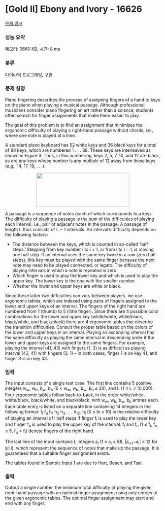 # [Gold II] Ebony and Ivory - 16626 

[문제 링크](https://www.acmicpc.net/problem/16626) 

### 성능 요약

메모리: 3660 KB, 시간: 8 ms

### 분류

다이나믹 프로그래밍, 구현

### 문제 설명

<p>Piano fingering describes the process of assigning fingers of a hand to keys on the piano when playing a musical passage. Although professional musicians consider piano fingering an art rather than a science, students often search for finger assignments that make them easier to play.</p>

<p>The goal of this problem is to find an assignment that minimizes the ergonomic difficulty of playing a right-hand passage without chords, i.e., where one note is played at a time.</p>

<p>A standard piano keyboard has 52 white keys and 36 black keys for a total of 88 keys, which are numbered 1 . . . 88. These keys are interleaved as shown in Figure 3. Thus, in this numbering, keys 2, 5, 7, 10, and 12 are black, as are any keys whose number is any multiple of 12 away from these keys (e.g., 14, 17, 19, . . .).</p>

<p style="text-align: center;"><img alt="" src="https://upload.acmicpc.net/3c62f74a-90ab-4ef6-bc94-de048b8060e0/-/preview/" style="width: 301px; height: 110px;"></p>

<p>A passage is a sequence of notes (each of which corresponds to a key). The difficulty of playing a passage is the sum of the difficulties of playing each interval, i.e., pair of adjacent notes in the passage. A passage of length L thus consists of L − 1 intervals. An interval’s difficulty depends on the following factors:</p>

<ul>
	<li>The distance between the keys, which is counted in so-called ‘half steps.’ Stepping from key number i to i + 1, or from i to i − 1, is moving one half step. If an interval uses the same key twice in a row (zero half-steps), this key must be played with the same finger because the next note may need to be played connected, or legato. The difficulty of playing intervals in which a note is repeated is zero.</li>
	<li>Which finger is used to play the lower key and which is used to play the upper key. The lower key is the one with the smaller number.</li>
	<li>Whether the lower and upper keys are white or black.</li>
</ul>

<p>Since these latter two difficulties can vary between players, we use ergonomic tables, which are indexed using pairs of fingers assigned to the lower and upper keys of an interval. The fingers of the right hand are numbered from 1 (thumb) to 5 (little finger). Since there are 4 possible color combinations for the lower and upper key (white/white, white/black, black/white, and black/black) there are 4 ergonomic tables that describe the transition difficulties. Consult the proper table based on the colors of the lower and upper keys in an interval. Playing an ascending interval has the same difficulty as playing the same interval in descending order if the lower and upper keys are assigned to the same fingers. For example, playing the interval (41, 43) with fingers (1, 3) is as difficult as playing interval (43, 41) with fingers (3, 1) – in both cases, finger 1 is on key 41, and finger 3 is on key 43.</p>

### 입력 

 <p>The input consists of a single test case. The first line contains 5 positive integers w<sub>w</sub>, w<sub>b</sub>, b<sub>w</sub>, b<sub>b</sub> (0 < w<sub>w</sub>, w<sub>b</sub>, b<sub>w</sub>, b<sub>b</sub> ≤ 20), and L (1 ≤ L ≤ 10 000). Four ergonomic tables follow back-to-back, in the order white/white, white/black, black/white, and black/black, with w<sub>w</sub>, w<sub>b</sub>, b<sub>w</sub>, b<sub>b</sub> entries each. Each table entry is listed on a separate line containing 14 integers in the following format: f<sub>l</sub> f<sub>u</sub> h<sub>1</sub> h<sub>2</sub> h<sub>3</sub> . . . h<sub>12</sub>. h<sub>i</sub> (0 ≤ hi ≤ 10) is the relative difficulty of playing an interval of i half steps if finger f<sub>l</sub> is used to play the lower key and finger f<sub>u</sub> is used to play the upper key of the interval. f<sub>l</sub> and f<sub>u</sub> (1 ≤ f<sub>l</sub>, f<sub>u</sub> ≤ 5, f<sub>u</sub> ≠ f<sub>l</sub>) denote fingers of the right hand.</p>

<p>The last line of the input contains L integers a<sub>i</sub> (1 ≤ a<sub>i</sub> ≤ 88, |a<sub>i+1</sub>−a<sub>i</sub>| ≤ 12 for all i), which represent the sequence of notes that make up the passage. It is guaranteed that a suitable finger assignment exists.</p>

<p>The tables found in Sample Input 1 are due to Hart, Bosch, and Tsai.</p>

### 출력 

 <p>Output a single number, the minimum total difficulty of playing the given right-hand passage with an optimal finger assignment using only entries of the given ergonomic tables. The optimal finger assignment may start and end with any finger.</p>

